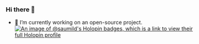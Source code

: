 ### Hi there 👋

<!--
**SAUMILDHANKAR/saumildhankar** is a ✨ _special_ ✨ repository because its `README.md` (this file) appears on your GitHub profile.

Here are some ideas to get you started:

- 🔭 I’m currently working on ...
- 🌱 I’m currently learning ...
- 👯 I’m looking to collaborate on ...
- 🤔 I’m looking for help with ...
- 💬 Ask me about ...
- 📫 How to reach me: ...
- 😄 Pronouns: ...
- ⚡ Fun fact: ...
-->
- 🔭 I’m currently working on an open-source project.
[![An image of @saumild's Holopin badges, which is a link to view their full Holopin profile](https://holopin.me/saumild)](https://holopin.io/@saumild)
